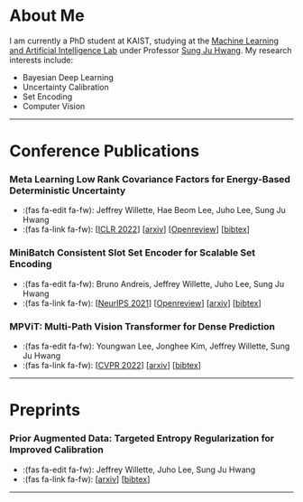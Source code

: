 # About Me

I am currently a PhD student at KAIST, studying at the [Machine Learning and Artificial Intelligence
Lab](https://www.mlai-kaist.com/) under Professor [Sung Ju Hwang](http://www.sungjuhwang.com/). My research interests
include:

* Bayesian Deep Learning
* Uncertainty Calibration
* Set Encoding
* Computer Vision

---
# Conference Publications

### Meta Learning Low Rank Covariance Factors for Energy-Based Deterministic Uncertainty
* :(fas fa-edit fa-fw): Jeffrey Willette, Hae Beom Lee, Juho Lee, Sung Ju Hwang
* :(fas fa-link fa-fw): [[ICLR 2022](https://iclr.cc/Conferences/2022)] [[arxiv](https://arxiv.org/abs/2110.06381)] [[Openreview](https://openreview.net/forum?id=GQd7mXSPua)] [[bibtex](/bibtex/meta-learning-low-rank-covariance-factors-for-energy-based-deterministic-uncertainty.html)]

### MiniBatch Consistent Slot Set Encoder for Scalable Set Encoding
* :(fas fa-edit fa-fw): Bruno Andreis, Jeffrey Willette, Juho Lee, Sung Ju Hwang
* :(fas fa-link fa-fw): [[NeurIPS 2021](https://proceedings.neurips.cc/paper/2021/hash/b24d516bb65a5a58079f0f3526c87c57-Abstract.html)] [[Openreview](https://openreview.net/forum?id=FTdrVlWfvsz)] [[arxiv](https://arxiv.org/abs/2103.01615)] [[bibtex](/bibtex/minibatch-consistent-slot-set-encoder-for-scalable-set-encoding.html)]

### MPViT: Multi-Path Vision Transformer for Dense Prediction
* :(fas fa-edit fa-fw): Youngwan Lee, Jonghee Kim, Jeffrey Willette, Sung Ju Hwang
* :(fas fa-link fa-fw): [[CVPR 2022](https://cvpr2022.thecvf.com/)] [[arxiv](https://arxiv.org/abs/2112.11010)] [[bibtex](/bibtex/mpvit-multi-path-vision-transformer-for-dense-predictions.html)]

---
# Preprints

### Prior Augmented Data: Targeted Entropy Regularization for Improved Calibration
* :(fas fa-edit fa-fw): Jeffrey Willette, Juho Lee, Sung Ju Hwang
* :(fas fa-link fa-fw): [[arxiv](https://arxiv.org/abs/2102.10803)] [[bibtex](/bibtex/prior-augmented-data.html)]

---
